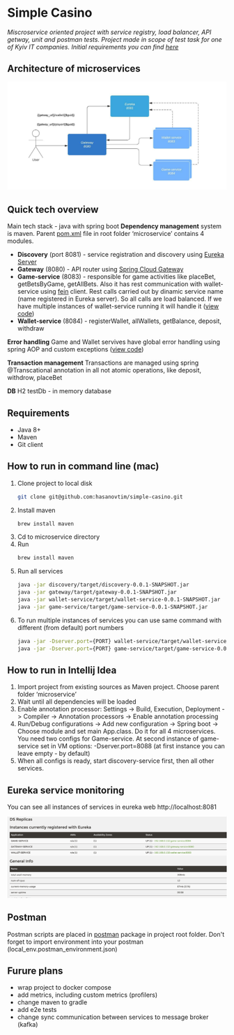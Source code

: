 # Simple Casino
*Miscroservice oriented project with service registry, load balancer, API getway, unit and postman tests. Project made in scope of test task for one of Kyiv IT companies. Initial requirements you can find [here](https://github.com/hasanovtim/simple-casino/blob/main/docs/assignment.pdf)*

## Architecture of microservices
![](https://github.com/hasanovtim/simple-casino/blob/main/docs/architecture.jpeg)

## Quick tech overview
Main tech stack - java with spring boot 
**Dependency management** system is  maven. Parent [pom.xml](https://github.com/hasanovtim/simple-casino/blob/main/pom.xml) file in root folder ‘microservice’ contains 4 modules. 
- **Discovery** (port 8081) - service registration and discovery using [Eureka Server](https://spring.io/guides/gs/service-registration-and-discovery)
- **Gateway** (8080) - API router using [Spring Cloud Gateway](https://spring.io/projects/spring-cloud-gateway)
- **Game-service** (8083) - responsible for game activities like placeBet, getBetsByGame, getAllBets. Also it has rest communication with wallet-service using [fein](https://cloud.spring.io/spring-cloud-netflix/multi/multi_spring-cloud-feign.html) client. Rest calls carried out by dinamic service name (name registered in Eureka server). So all calls are load balanced. If we have multiple instances of wallet-service running it will handle it ([view code](https://github.com/hasanovtim/simple-casino/blob/main/game-service/src/main/java/com/simplecasino/gameservice/service/WalletClient.java))
- **Wallet-service** (8084) - registerWallet, allWallets, getBalance, deposit, withdraw

**Error handling**
Game and Wallet servives have global error handling using spring AOP and custom exceptions ([view code](https://github.com/hasanovtim/simple-casino/tree/main/game-service/src/main/java/com/simplecasino/gameservice/exception))

**Transaction management**
Transactions are managed using spring @Transcational annotation in all not atomic operations, like deposit, withdrow, placeBet

**DB**
H2 testDb - in memory database


## Requirements
- Java 8+
- Maven
- Git client

## How to run in command line (mac)
1. Clone project to local disk
    ```sh
    git clone git@github.com:hasanovtim/simple-casino.git
    ```
2. Install maven 
    ```sh
    brew install maven
    ```
3. Cd to microservice directory
4. Run
    ```sh
    brew install maven
    ```
5. Run all services
    ```sh
    java -jar discovery/target/discovery-0.0.1-SNAPSHOT.jar
    java -jar gateway/target/gateway-0.0.1-SNAPSHOT.jar
    java -jar wallet-service/target/wallet-service-0.0.1-SNAPSHOT.jar
    java -jar game-service/target/game-service-0.0.1-SNAPSHOT.jar
    ```
6. To run multiple instances of services you can use same command with different (from default) port numbers
    ```sh
    java -jar -Dserver.port={PORT} wallet-service/target/wallet-service-0.0.1-SNAPSHOT.jar
    java -jar -Dserver.port={PORT} game-service/target/game-service-0.0.1-SNAPSHOT.jar
    ```
  
## How to run in Intellij Idea

1. Import project from existing sources as Maven project. Choose parent folder ‘microservice’
2. Wait until all dependencies will be loaded
3. Enable annotation processor: Settings -> Build, Execution, Deployment -> Compiler
-> Annotation processors -> Enable annotation processing
4. Run/Debug configurations -> Add new configuration -> Spring boot -> Choose
module and set main App.class. Do it for all 4 microservices.
You need two configs for Game-service. At second instance of game-service set in
VM options: -Dserver.port=8088 (at first instance you can leave empty - by default)
5. When all configs is ready, start discovery-service first, then all other services.

## Eureka service monitoring
You can see all instances of services in eureka web http://localhost:8081

![](https://github.com/hasanovtim/simple-casino/blob/main/docs/eureka.png)

## Postman
Postman scripts are placed in [postman](https://github.com/hasanovtim/simple-casino/tree/main/postman) package in project root folder. Don't forget to import environment into your postman (local_env.postman_environment.json)

## Furure plans

- wrap project to docker compose
- add metrics, including custom metrics (profilers)
- change maven to gradle
- add e2e tests
- change sync communication between services to message broker (kafka)

